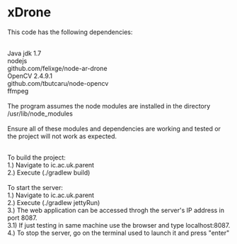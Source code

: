 # xDrone

This code has the following dependencies: <br />
 <br />

Java jdk 1.7 <br />
nodejs <br />
github.com/felixge/node-ar-drone <br />
OpenCV 2.4.9.1 <br />
github.com/tbutcaru/node-opencv <br />
ffmpeg <br />
 <br />
The program assumes the node modules are installed in the directory /usr/lib/node_modules <br />
 <br />
Ensure all of these modules and dependencies are working and tested or the project will not work as expected. <br />
 <br />

To build the project: <br />
1.) Navigate to ic.ac.uk.parent <br />
2.) Execute (./gradlew build) <br />
 <br />
To start the server: <br />
1.) Navigate to ic.ac.uk.parent <br />
2.) Execute (./gradlew jettyRun) <br />
3.) The web application can be accessed throgh the server's IP address in port 8087. <br />
	3.1) If just testing in same machine use the browser and type localhost:8087. <br />
4.) To stop the server, go on the terminal used to launch it and press "enter" <br />
